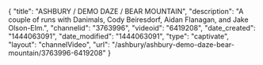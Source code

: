 {
    "title": "ASHBURY \/ DEMO DAZE \/ BEAR MOUNTAIN",
    "description": "A couple of runs with Danimals, Cody Beiresdorf, Aidan Flanagan, and Jake Olson-Elm.",
    "channelid": "3763996",
    "videoid": "6419208",
    "date_created": "1444063091",
    "date_modified": "1444063091",
    "type": "captivate",
    "layout": "channelVideo",
    "url": "\/ashbury\/ashbury-demo-daze-bear-mountain\/3763996-6419208"
}